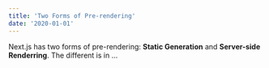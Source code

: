 ```yaml
---
title: 'Two Forms of Pre-rendering'
date: '2020-01-01'
---
```

Next.js has two forms of pre-rendering: **Static Generation** and **Server-side Renderring**. 
The different is in ...